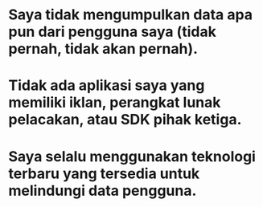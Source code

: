 # Saya tidak mengumpulkan data apa pun dari pengguna saya (tidak pernah, tidak akan pernah).
# Tidak ada aplikasi saya yang memiliki iklan, perangkat lunak pelacakan, atau SDK pihak ketiga.
# Saya selalu menggunakan teknologi terbaru yang tersedia untuk melindungi data pengguna.
